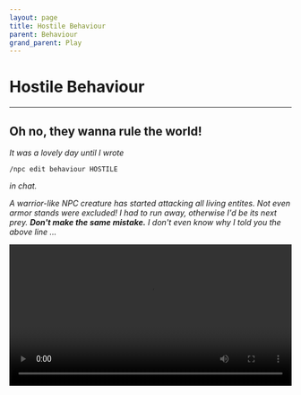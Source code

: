 ```yaml
---
layout: page
title: Hostile Behaviour
parent: Behaviour
grand_parent: Play
---
```



# Hostile Behaviour

---


## Oh no, they wanna rule the world!

*It was a lovely day until I wrote*
```
/npc edit behaviour HOSTILE
```
*in chat.*

*A warrior-like NPC creature has started attacking all living
entites. Not even armor stands were excluded! I had to run away,
otherwise I'd be its next prey.
**Don't make the same mistake.** I don't even know why I told you
the above line ...*

<video controls="true" allowfullscreen="true" width="100%">
	<source src="https://samolego.github.io/Taterzens/docs/assets/video/pvp_fight.mp4" type="video/mp4">
	<p>Your browser does not support the video element.</p>
</video>

